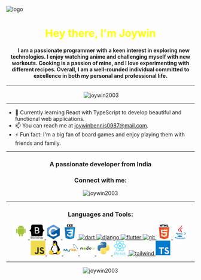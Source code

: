 ![logo](https://imgs.search.brave.com/PgZxcRUitWNnKuLjCrhn9CeaxoFMLQZdUEJn6AHBS5k/rs:fit:1200:480:1/g:ce/aHR0cHM6Ly9nb2Rp/Z2l0YWxsYWFnZW5j/aWEuY29tL3dwLWNv/bnRlbnQvdXBsb2Fk/cy8yMDIwLzA2L3dl/Yi1kZXZlbG9wZXIu/Z2lm.gif)
<h1 style = "color:yellow;"align="center">Hey there, I'm Joywin</h1>
<h4 align="center" > &emsp; I am a passionate programmer with a keen interest in exploring new technologies. I enjoy watching anime and challenging myself with new workouts. Cooking is a passion of mine, and I love experimenting with different recipes. Overall, I am a well-rounded individual committed to excellence in both my personal and professional life.</h4>

<hr>
<p align = "center">&nbsp;<img align="center" src="https://github-readme-stats-sigma-five.vercel.app/api?username=joywin2003&show_icons=true&locale=en&theme=highcontrast" alt="joywin2003" /></p>
<hr>

 - 🌱 Currently learning React with TypeScript to develop beautiful and functional web applications.
 - 📫 You can reach me at joywinbennis0987@mail.com.
 - ⚡ Fun fact: I'm a big fan of board games and enjoy playing them with friends and family.

<hr>

<h3 align="center">A passionate developer from India</h3>

<h3 align="center">Connect with me:</h3>
<p align="center">
</p>

<p align="center"><img src="https://github-readme-streak-stats.herokuapp.com/?user=joywin2003&theme=highcontrast" alt="joywin2003" /></p>

<hr>


<h3 align="center">Languages and Tools:</h3>
<p align="center"> <a href="https://developer.android.com" target="_blank" rel="noreferrer"> <img src="https://raw.githubusercontent.com/devicons/devicon/master/icons/android/android-original-wordmark.svg" alt="android" width="40" height="40"/> </a> <a href="https://getbootstrap.com" target="_blank" rel="noreferrer"> <img src="https://raw.githubusercontent.com/devicons/devicon/master/icons/bootstrap/bootstrap-plain-wordmark.svg" alt="bootstrap" width="40" height="40"/> </a> <a href="https://www.cprogramming.com/" target="_blank" rel="noreferrer"> <img src="https://raw.githubusercontent.com/devicons/devicon/master/icons/c/c-original.svg" alt="c" width="40" height="40"/> </a> <a href="https://www.w3schools.com/css/" target="_blank" rel="noreferrer"> <img src="https://raw.githubusercontent.com/devicons/devicon/master/icons/css3/css3-original-wordmark.svg" alt="css3" width="40" height="40"/> </a> <a href="https://dart.dev" target="_blank" rel="noreferrer"> <img src="https://www.vectorlogo.zone/logos/dartlang/dartlang-icon.svg" alt="dart" width="40" height="40"/> </a> <a href="https://www.djangoproject.com/" target="_blank" rel="noreferrer"> <img src="https://cdn.worldvectorlogo.com/logos/django.svg" alt="django" width="40" height="40"/> </a> <a href="https://flutter.dev" target="_blank" rel="noreferrer"> <img src="https://www.vectorlogo.zone/logos/flutterio/flutterio-icon.svg" alt="flutter" width="40" height="40"/> </a> <a href="https://git-scm.com/" target="_blank" rel="noreferrer"> <img src="https://www.vectorlogo.zone/logos/git-scm/git-scm-icon.svg" alt="git" width="40" height="40"/> </a> <a href="https://www.w3.org/html/" target="_blank" rel="noreferrer"> <img src="https://raw.githubusercontent.com/devicons/devicon/master/icons/html5/html5-original-wordmark.svg" alt="html5" width="40" height="40"/> </a> <a href="https://www.java.com" target="_blank" rel="noreferrer"> <img src="https://raw.githubusercontent.com/devicons/devicon/master/icons/java/java-original.svg" alt="java" width="40" height="40"/> </a> <a href="https://developer.mozilla.org/en-US/docs/Web/JavaScript" target="_blank" rel="noreferrer"> <img src="https://raw.githubusercontent.com/devicons/devicon/master/icons/javascript/javascript-original.svg" alt="javascript" width="40" height="40"/> </a> <a href="https://www.linux.org/" target="_blank" rel="noreferrer"> <img src="https://raw.githubusercontent.com/devicons/devicon/master/icons/linux/linux-original.svg" alt="linux" width="40" height="40"/> </a> <a href="https://www.mysql.com/" target="_blank" rel="noreferrer"> <img src="https://raw.githubusercontent.com/devicons/devicon/master/icons/mysql/mysql-original-wordmark.svg" alt="mysql" width="40" height="40"/> </a> <a href="https://nodejs.org" target="_blank" rel="noreferrer"> <img src="https://raw.githubusercontent.com/devicons/devicon/master/icons/nodejs/nodejs-original-wordmark.svg" alt="nodejs" width="40" height="40"/> </a> <a href="https://www.python.org" target="_blank" rel="noreferrer"> <img src="https://raw.githubusercontent.com/devicons/devicon/master/icons/python/python-original.svg" alt="python" width="40" height="40"/> </a> <a href="https://reactjs.org/" target="_blank" rel="noreferrer"> <img src="https://raw.githubusercontent.com/devicons/devicon/master/icons/react/react-original-wordmark.svg" alt="react" width="40" height="40"/> </a> <a href="https://tailwindcss.com/" target="_blank" rel="noreferrer"> <img src="https://www.vectorlogo.zone/logos/tailwindcss/tailwindcss-icon.svg" alt="tailwind" width="40" height="40"/> </a> <a href="https://www.typescriptlang.org/" target="_blank" rel="noreferrer"> <img src="https://raw.githubusercontent.com/devicons/devicon/master/icons/typescript/typescript-original.svg" alt="typescript" width="40" height="40"/> </a> </p>


<hr>
<div align="center">   
<p><img src="https://github-readme-stats.vercel.app/api/top-langs?username=joywin2003&show_icons=true&locale=en&layout=compact&theme=highcontrast" alt="joywin2003" /></p>
</div>
